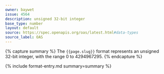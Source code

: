 ```yaml
---
owner: baywet
issue: 4564
description: unsigned 32-bit integer
base_type: number
layout: default
source: https://spec.openapis.org/oas/latest.html#data-types
source_label: OAS
---
```


{% capture summary %}
The `{{page.slug}}` format represents an unsigned 32-bit integer, with the range 0 to 4294967295.
{% endcapture %}

{% include format-entry.md summary=summary %}
